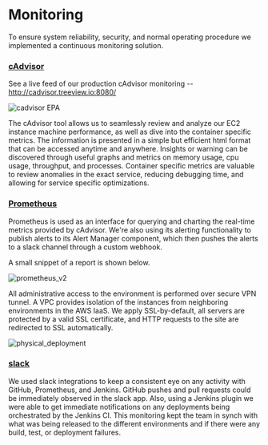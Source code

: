 # Monitoring

To ensure system reliability, security, and normal operating procedure we implemented a continuous monitoring solution. 

### [cAdvisor](https://github.com/google/cadvisor)

See a live feed of our production cAdvisor monitoring -- http://cadvisor.treeview.io:8080/

![cadvisor EPA](https://cloud.githubusercontent.com/assets/16209237/11935505/2d603a3c-a7d6-11e5-9ce9-dfa30b15107b.png)

The cAdvisor tool allows us to seamlessly review and analyze our EC2 instance machine performance, as well as dive into the container specific metrics. The information is presented in a simple but efficient html format that can be accessed anytime and anywhere. Insights or warning can be discovered through useful graphs and metrics on memory usage, cpu usage, throughput, and processes. Container specific metrics are valuable to review anomalies in the exact service, reducing debugging time, and allowing for service specific optimizations. 

### [Prometheus](http://prometheus.io/)

Prometheus is used as an interface for querying and charting the real-time metrics provided by cAdvisor. We're also using its alerting functionality to publish alerts to its Alert Manager component, which then pushes the alerts to a slack channel through a custom webhook.

A small snippet of a report is shown below.

![prometheus_v2](https://cloud.githubusercontent.com/assets/16209237/11935668/1a9ed632-a7d7-11e5-96ab-56412accf422.png)

All administrative access to the environment is performed over secure VPN tunnel.  A VPC provides isolation of the instances from neighboring environments in the AWS IaaS. We apply SSL-by-default, all servers are protected by a valid SSL certificate, and HTTP requests to the site are redirected to SSL automatically.

![physical_deployment](https://cloud.githubusercontent.com/assets/16209237/11934954/06fd3b68-a7d3-11e5-8dbe-1b568917e655.png)

### [slack](https://slack.com/)

We used slack integrations to keep a consistent eye on any activity with GitHub, Prometheus, and Jenkins. GitHub pushes and pull requests could be immediately observed in the slack app. Also, using a Jenkins plugin we were able to get immediate notifications on any deployments being orchestrated by the Jenkins CI. This monitoring kept the team in synch with what was being released to the different environments and if there were any build, test, or deployment failures. 
